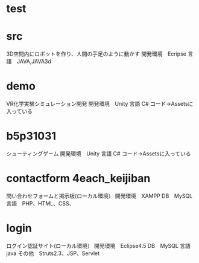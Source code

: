 # test

# src
3D空間内にロボットを作り、人間の手足のように動かす
開発環境　Ecripse 
言語　JAVA,JAVA3d

# demo
VR化学実験シミュレーション開発
開発環境　Unity 
言語 C#
コード→Assetsに入っている

# b5p31031 
シューティングゲーム
開発環境　Unity 
言語 C#
コード→Assetsに入っている

# contactform 4each_keijiban
問い合わせフォームと掲示板(ローカル環境）
開発環境　XAMPP
DB　MySQL
言語　PHP、HTML、CSS、

# login
ログイン認証サイト(ローカル環境）
開発環境　Eclipse4.5
DB　MySQL
言語　java
その他　Struts2.3、JSP、Servlet
